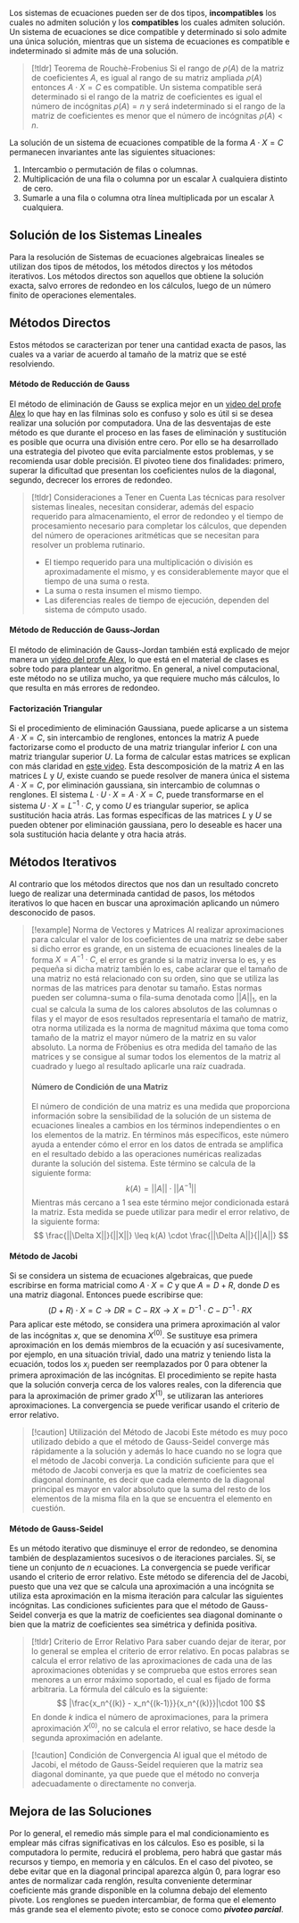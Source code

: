 Los sistemas de ecuaciones pueden ser de dos tipos, **incompatibles** los cuales no admiten solución y los **compatibles** los cuales admiten solución. Un sistema de ecuaciones se dice compatible y determinado si solo admite una única solución, mientras que un sistema de ecuaciones es compatible e indeterminado si admite más de una solución.

>[!tldr] Teorema de Rouchè-Frobenius
>Si el rango de $\rho(A)$ de la matriz de coeficientes $A$, es igual al rango de su matriz ampliada $\rho(A)$ entonces $A\cdot X=C$ es compatible.
>Un sistema compatible será determinado si el rango de la matriz de coeficientes es igual el número de incógnitas $\rho(A)=n$ y será indeterminado si el rango de la matriz de coeficientes es menor que el número de incógnitas $\rho(A)<n$.

La solución de un sistema de ecuaciones compatible de la forma $A\cdot X=C$ permanecen invariantes ante las siguientes situaciones:

1. Intercambio o permutación de filas o columnas.
2. Multiplicación de una fila o columna por un escalar $\lambda$ cualquiera distinto de cero.
3. Sumarle a una fila o columna otra línea multiplicada por un escalar $\lambda$ cualquiera.

## Solución de los Sistemas Lineales

Para la resolución de Sistemas de ecuaciones algebraicas lineales se utilizan dos tipos de métodos, los métodos directos y los métodos iterativos.
Los métodos directos son aquellos que obtiene la solución exacta, salvo errores de redondeo en los cálculos, luego de un número finito de operaciones elementales.

## Métodos Directos

Estos métodos se caracterizan por tener una cantidad exacta de pasos, las cuales va a variar de acuerdo al tamaño de la matriz que se esté resolviendo.

#### Método de Reducción de Gauss

El método de eliminación de Gauss se explica mejor en un [video del profe Alex](https://www.youtube.com/watch?v=XRcx8-2lLJI) lo que hay en las filminas solo es confuso y solo es útil si se desea realizar una solución por computadora.
Una de las desventajas de este método es que durante el proceso en las fases de eliminación y sustitución es posible que ocurra una división entre cero. Por ello se ha desarrollado una estrategia del pivoteo que evita parcialmente estos problemas, y se recomienda usar doble precisión.
El pivoteo tiene dos finalidades: primero, superar la dificultad que presentan los coeficientes nulos de la diagonal, segundo, decrecer los errores de redondeo.

>[!tldr] Consideraciones a Tener en Cuenta
>Las técnicas para resolver sistemas lineales, necesitan considerar, además del espacio requerido para almacenamiento, el error de redondeo y el tiempo de procesamiento necesario para completar los cálculos, que dependen del número de operaciones aritméticas que se necesitan para resolver un problema rutinario.
>- El tiempo requerido para una multiplicación o división es aproximadamente el mismo, y es considerablemente mayor que el tiempo de una suma o resta.
>- La suma o resta insumen el mismo tiempo.
>- Las diferencias reales de tiempo de ejecución, dependen del sistema de cómputo usado.
#### Método de Reducción de Gauss-Jordan

El método de eliminación de Gauss-Jordan también está explicado de mejor manera un [video del profe Alex](https://www.youtube.com/watch?v=dFmGzr1j6eY), lo que está en el material de clases es sobre todo para plantear un algoritmo.
En general, a nivel computacional, este método no se utiliza mucho, ya que requiere mucho más cálculos, lo que resulta en más errores de redondeo.

#### Factorización Triangular

Si el procedimiento de eliminación Gaussiana, puede aplicarse a un sistema $A\cdot X=C$, sin intercambio de renglones, entonces la matriz A puede factorizarse como el producto de una matriz triangular inferior $L$ con una matriz triangular superior $U$. La forma de calcular estas matrices se explican con más claridad en [este video](https://www.youtube.com/watch?v=FBMhuvsDP_w). 
Esta descomposición de la matriz $A$ en las matrices $L$ y $U$, existe cuando se puede resolver de manera única el sistema $A \cdot X = C$, por eliminación gaussiana, sin intercambio de columnas o renglones.
El sistema $L \cdot U \cdot X = A \cdot X = C$, puede transformarse en el sistema $U\cdot X = L^{-1}\cdot C$, y como $U$ es triangular superior, se aplica sustitución hacia atrás. Las formas específicas de las matrices $L$ y $U$ se pueden obtener por eliminación gaussiana, pero lo deseable es hacer una sola sustitución hacia delante y otra hacia atrás.

## Métodos Iterativos

Al contrario que los métodos directos que nos dan un resultado concreto luego de realizar una determinada cantidad de pasos, los métodos iterativos lo que hacen en buscar una aproximación aplicando un número desconocido de pasos.

>[!example] Norma de Vectores y Matrices
>Al realizar aproximaciones para calcular el valor de los coeficientes de una matriz se debe saber si dicho error es grande, en un sistema de ecuaciones lineales de la forma $X = A^{-1} \cdot C$, el error es grande si la matriz inversa lo es, y es pequeña si dicha matriz también lo es, cabe aclarar que el tamaño de una matriz no está relacionado con su orden, sino que se utiliza las normas de las matrices para denotar su tamaño.
>Estas normas pueden ser columna-suma o fila-suma denotada como $||A||_1$, en la cual se calcula la suma de los calores absolutos de las columnas o filas y el mayor de esos resultados representaría el tamaño de matriz, otra norma utilizada es la norma de magnitud máxima que toma como tamaño de la matriz el mayor número de la matriz en su valor absoluto. La norma de Fröbenius es otra medida del tamaño de las matrices y se consigue al sumar todos los elementos de la matriz al cuadrado y luego al resultado aplicarle una raíz cuadrada.
>
> #### Número de Condición de una Matriz
>El número de condición de una matriz es una medida que proporciona información sobre la sensibilidad de la solución de un sistema de ecuaciones lineales a cambios en los términos independientes o en los elementos de la matriz. En términos más específicos, este número ayuda a entender cómo el error en los datos de entrada se amplifica en el resultado debido a las operaciones numéricas realizadas durante la solución del sistema. Este término se calcula de la siguiente forma:
>$$
>k(A) = ||A|| \cdot ||A^{-1}||
>$$
>Mientras más cercano a 1 sea este término mejor condicionada estará la matriz. Esta medida se puede utilizar para medir el error relativo, de la siguiente forma:
>$$
>\frac{||\Delta X||}{||X||} \leq k(A) \cdot \frac{||\Delta A||}{||A||}
>$$

#### Método de Jacobi

Si se considera un sistema de ecuaciones algebraicas, que puede escribirse en forma matricial como $A \cdot X = C$ y que $A = D + R$, donde $D$ es una matriz diagonal. Entonces puede escribirse que:
$$
(D + R) \cdot X = C \rightarrow DR = C - RX \rightarrow X = D^{-1} \cdot C - D^{-1} \cdot RX
$$
Para aplicar este método, se considera una primera aproximación al valor de las incógnitas $x$, que se denomina $X^{(0)}$. Se sustituye esa primera aproximación en los demás miembros de la ecuación y así sucesivamente, por ejemplo, en una situación trivial, dado una matriz y teniendo lista la ecuación, todos los $x_i$ pueden ser reemplazados por 0 para obtener la primera aproximación de las incógnitas. El procedimiento se repite hasta que la solución converja cerca de los valores reales, con la diferencia que para la aproximación de primer grado $X^{(1)}$, se utilizaran las anteriores aproximaciones. La convergencia se puede verificar usando el criterio de error relativo.

>[!caution] Utilización del Método de Jacobi
>Este método es muy poco utilizado debido a que el método de Gauss-Seidel converge más rápidamente a la solución y además lo hace cuando no se logra que el método de Jacobi converja.
>La condición suficiente para que el método de Jacobi converja es que la matriz de coeficientes sea diagonal dominante, es decir que cada elemento de la diagonal principal es mayor en valor absoluto que la suma del resto de los elementos de la misma fila en la que se encuentra el elemento en cuestión.

#### Método de Gauss-Seidel

Es un método iterativo que disminuye el error de redondeo, se denomina también de desplazamientos sucesivos o de iteraciones parciales. Sí, se tiene un conjunto de $n$ ecuaciones. La convergencia se puede verificar usando el criterio de error relativo. Este método se diferencia del de Jacobi, puesto que una vez que se calcula una aproximación a una incógnita se utiliza esta aproximación en la misma iteración para calcular las siguientes incógnitas.
Las condiciones suficientes para que el método de Gauss-Seidel converja es que la matriz de coeficientes sea diagonal dominante o bien que la matriz de coeficientes sea simétrica y definida positiva.

>[!tldr] Criterio de Error Relativo
>Para saber cuando dejar de iterar, por lo general se emplea el criterio de error relativo. En pocas palabras se calcula el error relativo de las aproximaciones de cada una de las aproximaciones obtenidas y se comprueba que estos errores sean menores a un error máximo soportado, el cual es fijado de forma arbitraria. La fórmula del cálculo es la siguiente:
>$$
>|\frac{x_n^{(k)} - x_n^{(k-1)}}{x_n^{(k)}}|\cdot 100
>$$
>En donde $k$ indica el número de aproximaciones, para la primera aproximación $X^{(0)}$, no se calcula el error relativo, se hace desde la segunda aproximación en adelante.

>[!caution] Condición de Convergencia
>Al igual que el método de Jacobi, el método de Gauss-Seidel requieren que la matriz sea diagonal dominante, ya que puede que el método no converja adecuadamente o directamente no converja.

## Mejora de las Soluciones

Por lo general, el remedio más simple para el mal condicionamiento es emplear más cifras significativas en los cálculos. Eso es posible, si la computadora lo permite, reducirá el problema, pero habrá que gastar más recursos y tiempo, en memoria y en cálculos.
En el caso del pivoteo, se debe evitar que en la diagonal principal aparezca algún 0, para lograr eso antes de normalizar cada renglón, resulta conveniente determinar coeficiente más grande disponible en la columna debajo del elemento pivote. Los renglones se pueden intercambiar, de forma que el elemento más grande sea el elemento pivote; esto se conoce como ***pivoteo parcial***.

